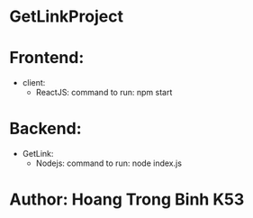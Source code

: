 # GetLinkProject
# Frontend:
- client:
  - ReactJS: command to run: npm start
# Backend:
- GetLink:
  - Nodejs: command to run: node index.js
# Author: Hoang Trong Binh K53
